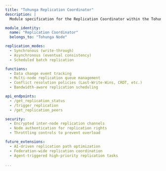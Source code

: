 ```yaml
---
title: "Tohunga Replication Coordinator"
description: |
  Module specification for the Replication Coordinator within the Tohunga Node Class for kOS. This module manages data redundancy and synchronization across Tohunga instances.

module_identity:
  name: "Replication Coordinator"
  belongs_to: "Tohunga Node"

replication_modes:
  - Synchronous (write-through)
  - Asynchronous (eventual consistency)
  - Scheduled batch replication

functions:
  - Data change event tracking
  - Multi-node replication queue management
  - Conflict resolution policies (Last-Write-Wins, CRDT, etc.)
  - Bandwidth-aware replication scheduling

api_endpoints:
  - /get_replication_status
  - /trigger_replication
  - /get_replication_peers

security:
  - Encrypted inter-node replication channels
  - Node authentication for replication rights
  - Throttling controls to prevent overload

future_extensions:
  - AI-driven replication path optimization
  - Federation-wide replication coordination
  - Agent-triggered high-priority replication tasks

...
```


